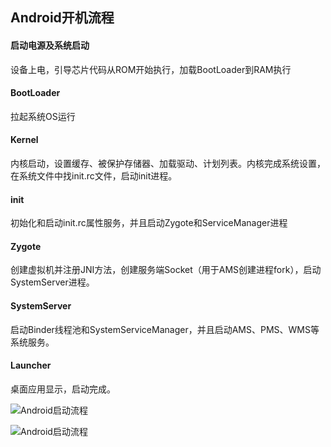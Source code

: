## Android开机流程

#### 启动电源及系统启动

设备上电，引导芯片代码从ROM开始执行，加载BootLoader到RAM执行

#### BootLoader

拉起系统OS运行

#### Kernel

内核启动，设置缓存、被保护存储器、加载驱动、计划列表。内核完成系统设置，在系统文件中找init.rc文件，启动init进程。

#### init

初始化和启动init.rc属性服务，并且启动Zygote和ServiceManager进程

#### Zygote

创建虚拟机并注册JNI方法，创建服务端Socket（用于AMS创建进程fork），启动SystemServer进程。

#### SystemServer

启动Binder线程池和SystemServiceManager，并且启动AMS、PMS、WMS等系统服务。

#### Launcher

桌面应用显示，启动完成。

![Android启动流程](https://upload-images.jianshu.io/upload_images/2088926-26aaa0be71533a5c.png)

![Android启动流程](https://upload-images.jianshu.io/upload_images/2088926-3d981b715f121499.png)



